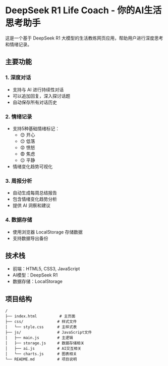 # DeepSeek R1 Life Coach - 你的AI生活思考助手

这是一个基于 DeepSeek R1 大模型的生活教练网页应用，帮助用户进行深度思考和情绪记录。

## 主要功能

### 1. 深度对话
- 支持与 AI 进行持续性对话
- 可以追加回复，深入探讨话题
- 自动保存所有对话历史

### 2. 情绪记录
- 支持5种基础情绪标记：
  - 😊 开心
  - 😔 低落
  - 😡 愤怒
  - 😨 焦虑
  - 😐 平静
- 情绪变化趋势可视化

### 3. 周报分析
- 自动生成每周总结报告
- 包含情绪变化趋势分析
- 提供 AI 洞察和建议

### 4. 数据存储
- 使用浏览器 LocalStorage 存储数据
- 支持数据导出备份

## 技术栈
- 前端：HTML5, CSS3, JavaScript
- AI模型：DeepSeek R1
- 数据存储：LocalStorage

## 项目结构
```
/
├── index.html          # 主页面
├── css/               # 样式文件
│   └── style.css      # 主样式表
├── js/                # JavaScript文件
│   ├── main.js        # 主逻辑
│   ├── storage.js     # 数据存储相关
│   ├── ai.js          # AI交互相关
│   └── charts.js      # 图表相关
└── README.md          # 项目说明
```
